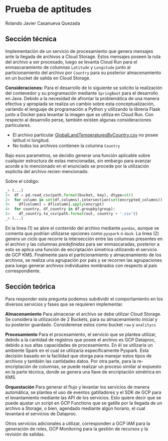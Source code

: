 # Prueba de aptitudes

Rolando Javier Casanueva Quezada

## Sección técnica

Implementación de un servicio de procesamiento que genera mensajes ante la llegada de archivos a Cloud Storage. Estos mensajes poseen la ruta del archivo a ser procesado, luego se levanta Cloud Run para el enmascaramiento de columnas `Latitude` y `Longitude` junto al particionamiento del archivo por `Country` para su posterior almacenamiento en un bucket de salida en Cloud Storage.

**Consideraciones:**
Para el desarrollo de lo siguiente se solicito la realización del contenedor y su programación mediante `SpringBoot` para el desarrollo en Java. Debido a la necesidad de afrontar la problemática de una manera efectiva y apropiada se realiza un cambio sobre esta conceptualización, variando el lenguaje de programación a Python y utilizando la librería Flask junto a Docker para levantar la imagen que se utiliza en Cloud Run. Con respecto al desarrollo perse, también existen algunas consideraciones particulares.

- El archivo particular [GlobalLandTemperaturesByCountry.csv](https://www.kaggle.com/sohelranaccselab/global-climate-change?select=GlobalLandTemperaturesByCountry.csv) no posee latitud ni longitud.
- No todos los archivos contienen la columna `Country`

Bajo esos parametros, se decidio generar una función aplicable sobre cualquier estructura de estas mencionadas, sin embargo para avanzar acorde a lo mencionado en el enunciado se procede por la utilización explicita del archivo recien mencionado.

Sobre el código:
```python
_> (...)
1>  df = pd.read_csv(path.format(bucket, key), dtype=str)
2>  for column in set(df.columns).intersection(set(encrypted_columns)):
3>    df[column] = df[column].apply(encrypt)
4>  for country, df_country in df.groupby(group):
5>    df_country.to_csv(path.format(out, country + '.csv'))
_> (...)
```

En la linea (1) se abre el contenido del archivo mediante `pandas`, aunque se comenta que podrían utilizarse opciones como `pyspark` o `dask`. La linea (2) genera un ciclo que recorre la intersección entre las columnas presentes en el archivo y las columnas *predefinidas* para ser enmascaradas, posterior a esto se aplica una función de encriptación simetrica utilizando el servicio de GCP KMS. Finalmente para el particionamiento y almacenamiento de los archivos, se realiza una agrupación por país y se recorren las agrupaciones para luego generar archivos individuales nombrados con respecto al país correspondiente.

## Sección teórica

Para responder esta pregunta podemos subdividir el comportamiento en los diversos servicios y fases que se requieren implementar. 

**Almacenamiento**
Para almacenar el archivo se debe utilizar Cloud Storage. Se considera la utilización de 2 Buckets, para su almacenamiento inicial y su posterior guardado. Considerense estos como bucket `raw` y `analitycs`

**Procesamiento**
Para el procesamiento, el servicio que se plantea utilizar, debido a la cantidad de registros que posee el archivo es GCP Dataproc, debido a sus altas capacidades de procesamiento. En él se utilizaría un ambiente Spark en el cual se utilizaría especificamente Pyspark. Esta decisión basado en la facilidad que otorga para manejar estos tipos de archivos y también las cantidades datos. Por otra parte, para la re-encriptación de columnas, se puede realizar un proceso similar al expuesto en la parte técnica, donde se genera una llave de encriptación simétrica en KMS.

**Orquestación**
Para generar el flujo y levantar los servicios de manera automática, se plantea el uso de eventos gatilladores y el SDK de GCP para el levantamiento mediante las API de los servicios. Esto quiere decir que se puede ajustar un script en GCP Functions que se gatille por la llegada de un archivo a Storage, o bien, agendado mediante algún horario, el cual levantará el servicios de Dataproc.

Otros servicios adicionales a utilizar, corresponden a GCP IAM para la generación de roles, GCP Monitoring para la gestión de recursos y la revisión de salidas.
